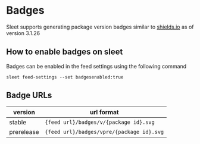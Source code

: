 # Badges

Sleet supports generating package version badges similar to [shields.io](https://shields.io/) as of version 3.1.26

## How to enable badges on sleet
Badges can be enabled in the feed settings using the following command

`sleet feed-settings --set badgesenabled:true`

## Badge URLs

| version | url format |
| ------- | --- |
| stable |  `{feed url}/badges/v/{package id}.svg` |
| prerelease |  `{feed url}/badges/vpre/{package id}.svg` |
